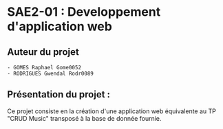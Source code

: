 # SAE2-01 : Developpement d'application web

## Auteur du projet

    - GOMES Raphael Gome0052
    - RODRIGUES Gwendal Rodr0089

## Présentation du projet :
Ce projet consiste en la création d'une application web équivalente au TP "CRUD Music" transposé à la base de donnée
fournie.